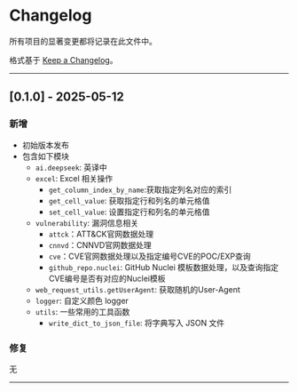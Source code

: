 # Changelog

所有项目的显著变更都将记录在此文件中。

格式基于 [Keep a Changelog](https://keepachangelog.com/zh-CN/)。

---

## [0.1.0] - 2025-05-12

### 新增
- 初始版本发布
- 包含如下模块
  - `ai.deepseek`: 英译中
  - `excel`: Excel 相关操作
    - `get_column_index_by_name`:获取指定列名对应的索引
    - `get_cell_value`: 获取指定行和列名的单元格值
    - `set_cell_value`: 设置指定行和列名的单元格值
  - `vulnerability`: 漏洞信息相关
    - `attck`：ATT&CK官网数据处理
    - `cnnvd`：CNNVD官网数据处理
    - `cve`：CVE官网数据处理以及指定编号CVE的POC/EXP查询
    - `github_repo.nuclei`: GitHub Nuclei 模板数据处理，以及查询指定CVE编号是否有对应的Nuclei模板
  - `web_request_utils.getUserAgent`: 获取随机的User-Agent
  - `logger`: 自定义颜色 logger
  - `utils`: 一些常用的工具函数
    - `write_dict_to_json_file`: 将字典写入 JSON 文件

### 修复

无

---
